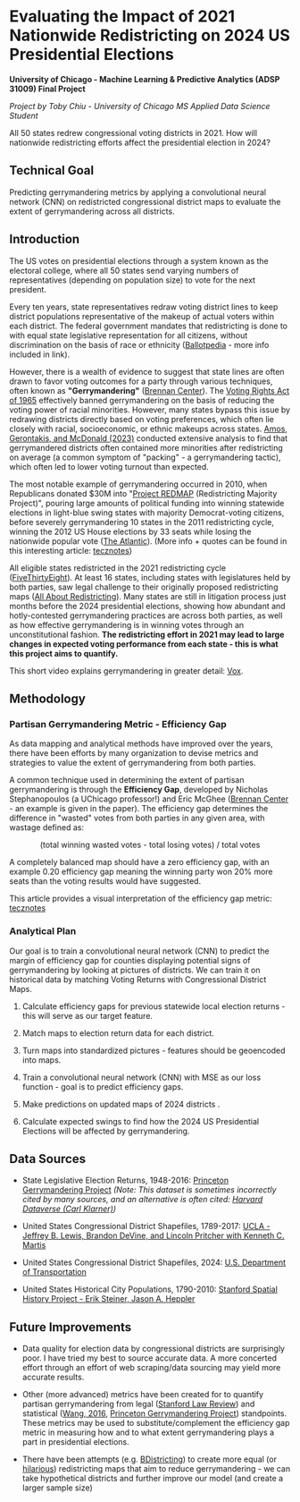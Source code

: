 # Evaluating the Impact of 2021 Nationwide Redistricting on 2024 US Presidential Elections

**University of Chicago - Machine Learning & Predictive Analytics (ADSP 31009) Final Project**

*Project by Toby Chiu - University of Chicago MS Applied Data Science Student*

All 50 states redrew congressional voting districts in 2021. How will nationwide redistricting efforts affect the presidential election in 2024? 

## Technical Goal

Predicting gerrymandering metrics by applying a convolutional neural network (CNN) on redistricted congressional district maps to evaluate the extent of gerrymandering across all districts.

## Introduction

The US votes on presidential elections through a system known as the electoral college, where all 50 states send varying numbers of representatives (depending on population size) to vote for the next president. 

Every ten years, state representatives redraw voting district lines to keep district populations representative of the makeup of actual voters within each district. The federal government mandates that redistricting is done to with equal state legislative representation for all citizens, without discrimination on the basis of race or ethnicity ([Ballotpedia](https://ballotpedia.org/Redistricting) - more info included in link).

However, there is a wealth of evidence to suggest that state lines are often drawn to favor voting outcomes for a party through various techniques, often known as **"Gerrymandering"** ([Brennan Center](https://www.brennancenter.org/our-work/research-reports/gerrymandering-explained)). The [Voting Rights Act of 1965](https://www.archives.gov/milestone-documents/voting-rights-act?_ga=2.99238622.1949216050.1715659324-971477195.1715659323) effectively banned gerrymandering on the basis of reducing the voting power of racial minorities. However, many states  bypass this issue by redrawing districts directly based on voting preferences, which often lie closely with racial, socioeconomic, or ethnic makeups across states. [Amos, Gerontakis, and McDonald (2023)](https://esra-conference.org/files/election-science-conference/files/changing_precinct_boundaries_esra-brianamos.pdf) conducted extensive analysis to find that gerrymandered districts often contained more minorities after redistricting on average (a common symptom of "packing" - a gerrymandering tactic), which often led to lower voting turnout than expected.

The most notable example of gerrymandering occurred in 2010, when Republicans donated $30M into "[Project REDMAP](https://www.redistrictingmajorityproject.com/) (Redistricting Majority Project)", pouring large amounts of political funding into winning statewide elections in light-blue swing states with majority Democrat-voting citizens, before severely gerrymandering 10 states in the 2011 redistricting cycle, winning the 2012 US House elections by 33 seats while losing the nationwide popular vote ([The Atlantic](https://www.theatlantic.com/politics/archive/2017/06/how-deep-blue-maryland-shows-redistricting-is-broken/531492/)). (More info + quotes can be found in this interesting article: [tecznotes](http://mike.teczno.com/notes/redistricting.html))

All eligible states redistricted in the 2021 redistricting cycle ([FiveThirtyEight](https://projects.fivethirtyeight.com/redistricting-2022-maps/)). At least 16 states, including states with legislatures held by both parties, saw legal challenge to their originally proposed redistricting maps ([All About Redistricting](https://redistricting.lls.edu/national-overview/?colorby=Court%20Action&level=Congress&cycle=2020)). Many states are still in litigation process just months before the 2024 presidential elections, showing how abundant and hotly-contested gerrymandering practices are across both parties, as well as how effective gerrymandering is in winning votes through an unconstitutional fashion. **The redistricting effort in 2021 may lead to large changes in expected voting performance from each state - this is what this project aims to quantify.**

This short video explains gerrymandering in greater detail: [Vox](https://www.youtube.com/watch?v=QZZwoObFMhU&ab_channel=Vox).


## Methodology

### Partisan Gerrymandering Metric - Efficiency Gap

As data mapping and analytical methods have improved over the years, there have been efforts by many organization to devise metrics and strategies to value the extent of gerrymandering from both parties.

A common technique used in determining the extent of partisan gerrymandering is through the **Efficiency Gap**, developed by Nicholas Stephanopoulos (a UChicago professor!) and Eric McGhee ([Brennan Center](https://www.brennancenter.org/sites/default/files/legal-work/How_the_Efficiency_Gap_Standard_Works.pdf) - an example is given in the paper). The efficiency gap determines the difference in "wasted" votes from both parties in any given area, with wastage defined as: 

<p style="text-align: center;">(total winning wasted votes - total losing votes) / total votes</p>

A completely balanced map should have a zero efficiency gap, with an example 0.20 efficiency gap meaning the winning party won 20% more seats than the voting results would have suggested.

This article provides a visual interpretation of the efficiency gap metric: [tecznotes](http://mike.teczno.com/notes/redistricting/measuring-efficiency-gap.html)

### Analytical Plan

Our goal is to train a convolutional neural network (CNN) to predict the margin of efficiency gap for counties displaying potential signs of gerrymandering by looking at pictures of districts. We can train it on historical data by matching Voting Returns with Congressional District Maps.

1. Calculate efficiency gaps for previous statewide local election returns - this will serve as our target feature.

2. Match maps to election return data for each district.

3. Turn maps into standardized pictures - features should be geoencoded into maps.

4. Train a convolutional neural network (CNN) with MSE as our loss function - goal is to predict efficiency gaps.

5. Make predictions on updated maps of 2024 districts .

6. Calculate expected swings to find how the 2024 US Presidential Elections will be affected by gerrymandering. 


## Data Sources
- State Legislative Election Returns, 1948-2016: [Princeton Gerrymandering Project](https://gerrymander.princeton.edu/resources/) *(Note: This dataset is sometimes incorrectly cited by many sources, and an alternative is often cited: [Harvard Dataverse (Carl Klarner)](https://dataverse.harvard.edu/dataset.xhtml?persistentId=doi:10.7910/DVN/3WZFK9))*

- United States Congressional District Shapefiles, 1789-2017: [UCLA - Jeffrey B. Lewis, Brandon DeVine, and Lincoln Pritcher with Kenneth C. Martis](https://cdmaps.polisci.ucla.edu/)

- United States Congressional District Shapefiles, 2024: [U.S. Department of Transportation](https://geodata.bts.gov/datasets/8ef43e55f7524f02a0ecb3dd415caf33/explore?location=33.644581%2C163.934541%2C1.85)

- United States Historical City Populations, 1790-2010: [Stanford Spatial History Project - Erik Steiner, Jason A. Heppler](https://github.com/cestastanford/historical-us-city-populations/tree/master)

## Future Improvements
- Data quality for election data by congressional districts are surprisingly poor. I have tried my best to source accurate data. A more concerted effort through an effort of web scraping/data sourcing may yield more accurate results.

- Other (more advanced) metrics have been created for to quantify partisan gerrymandering from legal ([Stanford Law Review](https://www.stanfordlawreview.org/print/article/three-tests-for-practical-evaluation-of-partisan-gerrymandering/)) and statistical ([Wang, 2016](https://web.math.princeton.edu/~sswang/wang16_ElectionLawJournal_gerrymandering-MD-WI_.pdf), [Princeton Gerrymandering Project](https://gerrymander.princeton.edu/)) standpoints. These metrics may be used to substitute/complement the efficiency gap metric in measuring how and to what extent gerrymandering plays a part in presidential elections.

- There have been attempts (e.g. [BDistricting](https://bdistricting.com/2010/)) to create more equal (or [hilarious](https://fakeisthenewreal.org/random-states-of-america/)) redistricting maps that aim to reduce gerrymandering - we can take hypothetical districts and further improve our model (and create a larger sample size)
